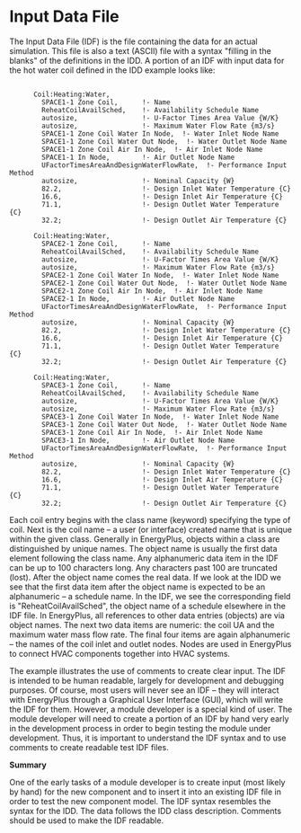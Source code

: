 # Input Data File

The Input Data File (IDF) is the file containing the data for an actual simulation.  This file is also a text (ASCII) file with a syntax "filling in the blanks" of the definitions in the IDD.  A portion of an IDF with input data for the hot water coil defined in the IDD example looks like:

~~~~~~~~~~~~~~~~~~~~

      Coil:Heating:Water,
        SPACE1-1 Zone Coil,      !- Name
        ReheatCoilAvailSched,    !- Availability Schedule Name
        autosize,                !- U-Factor Times Area Value {W/K}
        autosize,                !- Maximum Water Flow Rate {m3/s}
        SPACE1-1 Zone Coil Water In Node,  !- Water Inlet Node Name
        SPACE1-1 Zone Coil Water Out Node,  !- Water Outlet Node Name
        SPACE1-1 Zone Coil Air In Node,  !- Air Inlet Node Name
        SPACE1-1 In Node,        !- Air Outlet Node Name
        UFactorTimesAreaAndDesignWaterFlowRate,  !- Performance Input Method
        autosize,                !- Nominal Capacity {W}
        82.2,                    !- Design Inlet Water Temperature {C}
        16.6,                    !- Design Inlet Air Temperature {C}
        71.1,                    !- Design Outlet Water Temperature {C}
        32.2;                    !- Design Outlet Air Temperature {C}

      Coil:Heating:Water,
        SPACE2-1 Zone Coil,      !- Name
        ReheatCoilAvailSched,    !- Availability Schedule Name
        autosize,                !- U-Factor Times Area Value {W/K}
        autosize,                !- Maximum Water Flow Rate {m3/s}
        SPACE2-1 Zone Coil Water In Node,  !- Water Inlet Node Name
        SPACE2-1 Zone Coil Water Out Node,  !- Water Outlet Node Name
        SPACE2-1 Zone Coil Air In Node,  !- Air Inlet Node Name
        SPACE2-1 In Node,        !- Air Outlet Node Name
        UFactorTimesAreaAndDesignWaterFlowRate,  !- Performance Input Method
        autosize,                !- Nominal Capacity {W}
        82.2,                    !- Design Inlet Water Temperature {C}
        16.6,                    !- Design Inlet Air Temperature {C}
        71.1,                    !- Design Outlet Water Temperature {C}
        32.2;                    !- Design Outlet Air Temperature {C}

      Coil:Heating:Water,
        SPACE3-1 Zone Coil,      !- Name
        ReheatCoilAvailSched,    !- Availability Schedule Name
        autosize,                !- U-Factor Times Area Value {W/K}
        autosize,                !- Maximum Water Flow Rate {m3/s}
        SPACE3-1 Zone Coil Water In Node,  !- Water Inlet Node Name
        SPACE3-1 Zone Coil Water Out Node,  !- Water Outlet Node Name
        SPACE3-1 Zone Coil Air In Node,  !- Air Inlet Node Name
        SPACE3-1 In Node,        !- Air Outlet Node Name
        UFactorTimesAreaAndDesignWaterFlowRate,  !- Performance Input Method
        autosize,                !- Nominal Capacity {W}
        82.2,                    !- Design Inlet Water Temperature {C}
        16.6,                    !- Design Inlet Air Temperature {C}
        71.1,                    !- Design Outlet Water Temperature {C}
        32.2;                    !- Design Outlet Air Temperature {C}
~~~~~~~~~~~~~~~~~~~~

Each coil entry begins with the class name (keyword) specifying the type of coil.  Next is the coil name – a user (or interface) created name that is unique within the given class.  Generally in EnergyPlus, objects within a class are distinguished by unique names.  The object name is usually the first data element following the class name.  Any alphanumeric data item in the IDF can be up to 100 characters long.  Any characters past 100 are truncated (lost). After the object name comes the real data.  If we look at the IDD we see that the first data item after the object name is expected to be an alphanumeric – a schedule name. In the IDF, we see the corresponding field is "ReheatCoilAvailSched", the object name of a schedule elsewhere in the IDF file. In EnergyPlus, all references to other data entries (objects) are via object names.  The next two data items are numeric: the coil UA and the maximum water mass flow rate. The final four items are again alphanumeric – the names of the coil inlet and outlet nodes. Nodes are used in EnergyPlus to connect HVAC components together into HVAC systems.

The example illustrates the use of comments to create clear input.  The IDF is intended to be human readable, largely for development and debugging purposes.  Of course, most users will never see an IDF – they will interact with EnergyPlus through a Graphical User Interface (GUI), which will write the IDF for them.  However, a module developer is a special kind of user.  The module developer will need to create a portion of an IDF by hand very early in the development process in order to begin testing the module under development.  Thus, it is important to understand the IDF syntax and to use comments to create readable test IDF files.

**Summary**

One of the early tasks of a module developer is to create input (most likely by hand) for the new component and to insert it into an existing IDF file in order to test the new component model.  The IDF syntax resembles the syntax for the IDD.  The data follows the IDD class description.  Comments should be used to make the IDF readable.